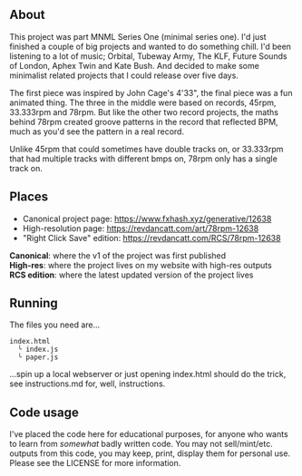 ## About

This project was part MNML Series One (minimal series one). I'd just finished a couple of big projects and wanted to do something chill. I'd been listening to a lot of music; Orbital, Tubeway Army, The KLF, Future Sounds of London, Aphex Twin and Kate Bush. And decided to make some minimalist related projects that I could release over five days.

The first piece was inspired by John Cage's 4'33", the final piece was a fun animated thing. The three in the middle were based on records, 45rpm, 33.333rpm and 78rpm. But like the other two record projects, the maths behind 78rpm created groove patterns in the record that reflected BPM, much as you'd see the pattern in a real record.

Unlike 45rpm that could sometimes have double tracks on, or 33.333rpm that had multiple tracks with different bmps on, 78rpm only has a single track on.

## Places

* Canonical project page: https://www.fxhash.xyz/generative/12638
* High-resolution page: https://revdancatt.com/art/78rpm-12638
* "Right Click Save" edition: https://revdancatt.com/RCS/78rpm-12638

**Canonical**: where the v1 of the project was first published  
**High-res**: where the project lives on my website with high-res outputs  
**RCS edition**: where the latest updated version of the project lives

## Running

The files you need are...

```
index.html
  ╰ index.js
  ╰ paper.js
```

...spin up a local webserver or just opening index.html should do the trick, see instructions.md for, well, instructions.

## Code usage

I've placed the code here for educational purposes, for anyone who wants to learn from _somewhat_ badly written code. You may not sell/mint/etc. outputs from this code, you may keep, print, display them for personal use. Please see the LICENSE for more information.
